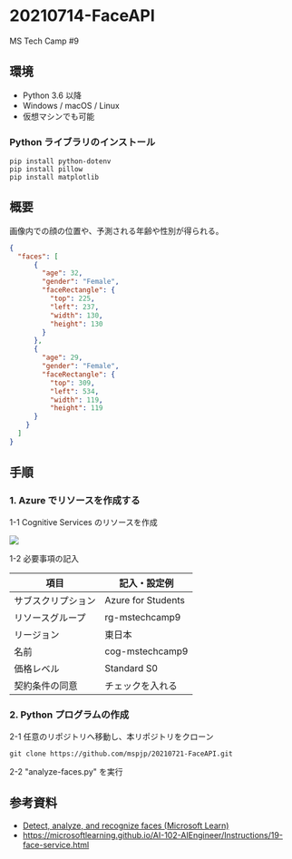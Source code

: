 # 20210714-FaceAPI
MS Tech Camp #9


## 環境

- Python 3.6 以降
- Windows / macOS / Linux
- 仮想マシンでも可能

### Python ライブラリのインストール
```
pip install python-dotenv
pip install pillow
pip install matplotlib
```

## 概要
画像内での顔の位置や、予測される年齢や性別が得られる。
```JSON
{
  "faces": [
      {
        "age": 32,
        "gender": "Female",
        "faceRectangle": {
          "top": 225,
          "left": 237,
          "width": 130,
          "height": 130
        }
      },
      {
        "age": 29,
        "gender": "Female",
        "faceRectangle": {
          "top": 309,
          "left": 534,
          "width": 119,
          "height": 119
      }
    }
  ]
}
```


## 手順

### 1. Azure でリソースを作成する

1-1 Cognitive Services のリソースを作成

![](https://user-images.githubusercontent.com/39784917/125489210-54a459f5-d036-4a59-a273-9b1829410a16.png)

1-2 必要事項の記入

|項目|記入・設定例|
|--|--|
|サブスクリプション|Azure for Students|
|リソースグループ|rg-mstechcamp9|
|リージョン|東日本|
|名前|cog-mstechcamp9|
|価格レベル|Standard S0|
|契約条件の同意|チェックを入れる|

### 2. Python プログラムの作成

2-1 任意のリポジトリへ移動し、本リポジトリをクローン
```
git clone https://github.com/mspjp/20210721-FaceAPI.git
```

2-2 "analyze-faces.py" を実行


## 参考資料
- [Detect, analyze, and recognize faces (Microsoft Learn)](https://docs.microsoft.com/learn/modules/detect-analyze-recognize-faces/)
- https://microsoftlearning.github.io/AI-102-AIEngineer/Instructions/19-face-service.html

